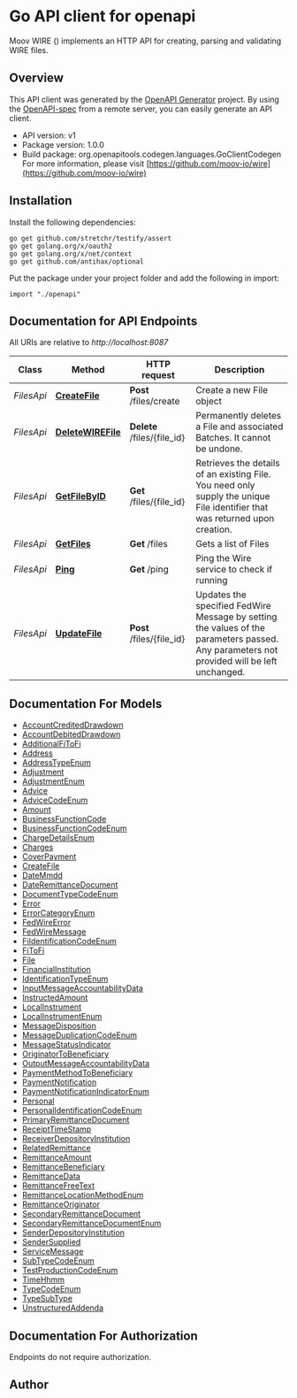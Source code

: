 # Go API client for openapi

Moov WIRE () implements an HTTP API for creating, parsing and validating WIRE files.

## Overview
This API client was generated by the [OpenAPI Generator](https://openapi-generator.tech) project.  By using the [OpenAPI-spec](https://www.openapis.org/) from a remote server, you can easily generate an API client.

- API version: v1
- Package version: 1.0.0
- Build package: org.openapitools.codegen.languages.GoClientCodegen
For more information, please visit [https://github.com/moov-io/wire](https://github.com/moov-io/wire)

## Installation

Install the following dependencies:
```
go get github.com/stretchr/testify/assert
go get golang.org/x/oauth2
go get golang.org/x/net/context
go get github.com/antihax/optional
```

Put the package under your project folder and add the following in import:
```golang
import "./openapi"
```

## Documentation for API Endpoints

All URIs are relative to *http://localhost:8087*

Class | Method | HTTP request | Description
------------ | ------------- | ------------- | -------------
*FilesApi* | [**CreateFile**](docs/FilesApi.md#createfile) | **Post** /files/create | Create a new File object
*FilesApi* | [**DeleteWIREFile**](docs/FilesApi.md#deletewirefile) | **Delete** /files/{file_id} | Permanently deletes a File and associated Batches. It cannot be undone.
*FilesApi* | [**GetFileByID**](docs/FilesApi.md#getfilebyid) | **Get** /files/{file_id} | Retrieves the details of an existing File. You need only supply the unique File identifier that was returned upon creation.
*FilesApi* | [**GetFiles**](docs/FilesApi.md#getfiles) | **Get** /files | Gets a list of Files
*FilesApi* | [**Ping**](docs/FilesApi.md#ping) | **Get** /ping | Ping the Wire service to check if running
*FilesApi* | [**UpdateFile**](docs/FilesApi.md#updatefile) | **Post** /files/{file_id} | Updates the specified FedWire Message by setting the values of the parameters passed. Any parameters not provided will be left unchanged.


## Documentation For Models

 - [AccountCreditedDrawdown](docs/AccountCreditedDrawdown.md)
 - [AccountDebitedDrawdown](docs/AccountDebitedDrawdown.md)
 - [AdditionalFiToFi](docs/AdditionalFiToFi.md)
 - [Address](docs/Address.md)
 - [AddressTypeEnum](docs/AddressTypeEnum.md)
 - [Adjustment](docs/Adjustment.md)
 - [AdjustmentEnum](docs/AdjustmentEnum.md)
 - [Advice](docs/Advice.md)
 - [AdviceCodeEnum](docs/AdviceCodeEnum.md)
 - [Amount](docs/Amount.md)
 - [BusinessFunctionCode](docs/BusinessFunctionCode.md)
 - [BusinessFunctionCodeEnum](docs/BusinessFunctionCodeEnum.md)
 - [ChargeDetailsEnum](docs/ChargeDetailsEnum.md)
 - [Charges](docs/Charges.md)
 - [CoverPayment](docs/CoverPayment.md)
 - [CreateFile](docs/CreateFile.md)
 - [DateMmdd](docs/DateMmdd.md)
 - [DateRemittanceDocument](docs/DateRemittanceDocument.md)
 - [DocumentTypeCodeEnum](docs/DocumentTypeCodeEnum.md)
 - [Error](docs/Error.md)
 - [ErrorCategoryEnum](docs/ErrorCategoryEnum.md)
 - [FedWireError](docs/FedWireError.md)
 - [FedWireMessage](docs/FedWireMessage.md)
 - [FiIdentificationCodeEnum](docs/FiIdentificationCodeEnum.md)
 - [FiToFi](docs/FiToFi.md)
 - [File](docs/File.md)
 - [FinancialInstitution](docs/FinancialInstitution.md)
 - [IdentificationTypeEnum](docs/IdentificationTypeEnum.md)
 - [InputMessageAccountabilityData](docs/InputMessageAccountabilityData.md)
 - [InstructedAmount](docs/InstructedAmount.md)
 - [LocalInstrument](docs/LocalInstrument.md)
 - [LocalInstrumentEnum](docs/LocalInstrumentEnum.md)
 - [MessageDisposition](docs/MessageDisposition.md)
 - [MessageDuplicationCodeEnum](docs/MessageDuplicationCodeEnum.md)
 - [MessageStatusIndicator](docs/MessageStatusIndicator.md)
 - [OriginatorToBeneficiary](docs/OriginatorToBeneficiary.md)
 - [OutputMessageAccountabilityData](docs/OutputMessageAccountabilityData.md)
 - [PaymentMethodToBeneficiary](docs/PaymentMethodToBeneficiary.md)
 - [PaymentNotification](docs/PaymentNotification.md)
 - [PaymentNotificationIndicatorEnum](docs/PaymentNotificationIndicatorEnum.md)
 - [Personal](docs/Personal.md)
 - [PersonalIdentificationCodeEnum](docs/PersonalIdentificationCodeEnum.md)
 - [PrimaryRemittanceDocument](docs/PrimaryRemittanceDocument.md)
 - [ReceiptTimeStamp](docs/ReceiptTimeStamp.md)
 - [ReceiverDepositoryInstitution](docs/ReceiverDepositoryInstitution.md)
 - [RelatedRemittance](docs/RelatedRemittance.md)
 - [RemittanceAmount](docs/RemittanceAmount.md)
 - [RemittanceBeneficiary](docs/RemittanceBeneficiary.md)
 - [RemittanceData](docs/RemittanceData.md)
 - [RemittanceFreeText](docs/RemittanceFreeText.md)
 - [RemittanceLocationMethodEnum](docs/RemittanceLocationMethodEnum.md)
 - [RemittanceOriginator](docs/RemittanceOriginator.md)
 - [SecondaryRemittanceDocument](docs/SecondaryRemittanceDocument.md)
 - [SecondaryRemittanceDocumentEnum](docs/SecondaryRemittanceDocumentEnum.md)
 - [SenderDepositoryInstitution](docs/SenderDepositoryInstitution.md)
 - [SenderSupplied](docs/SenderSupplied.md)
 - [ServiceMessage](docs/ServiceMessage.md)
 - [SubTypeCodeEnum](docs/SubTypeCodeEnum.md)
 - [TestProductionCodeEnum](docs/TestProductionCodeEnum.md)
 - [TimeHhmm](docs/TimeHhmm.md)
 - [TypeCodeEnum](docs/TypeCodeEnum.md)
 - [TypeSubType](docs/TypeSubType.md)
 - [UnstructuredAddenda](docs/UnstructuredAddenda.md)


## Documentation For Authorization
 Endpoints do not require authorization.


## Author




